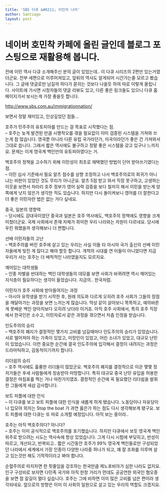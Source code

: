 ```yaml
---
title: 'SBS 다큐 &#8211; 이민의 나라'
author: Santiago
layout: post
---
```

네이버 호민착 카페에 올린 글인데 블로그 포스팅으로 재활용해 봅니다.  
==================================================

전에 이민 역사 다큐 소개해주신 분의 글이 있었는데.. 이 다큐 시리즈의 2편만 있는거였더군요. 전부 세편으로 이루어져있고, 앞뒤의 역사도 알게되어 시간가는줄 모르고 봤습니다. 그 글에 댓글로만 남길까 하다가 묻히는 것보다 나을듯 하여 따로 이렇게 올립니다. 사이트에 가시면 시청자들의 댓글 리뷰도 있고, 다른 좋은 링크들도 있으니 다큐 홈페이지가서 보시는게 가장 좋을듯 합니다.

<a href="http://www.sbs.com.au/immigrationnation/" target="_blank">http://www.sbs.com.au/immigrationnation/</a>

보면서 정말 재미있고, 인상깊었던 점들&#8230;

호주가 민주주의 유토피아를 만드는 걸 목표로 시작했다는 점.  
&#8211; 호주는 늦게 발견된 만큼 시행착오를 겪을 필요없이 이미 검증된 시스템을 가져와 쓰는게 참 많습니다. 영국뿐 아니라 다른 유럽 국가라던가, 미국이라던가 좋은 건 가져와서 그대로 씁니다. 그래서 짧은 역사에도 불구하고 정말 좋은 시스템을 갖고 있구나 느끼지요. 문제는 이게 영국계 백인만의 유토피아였다는 거.

백호주의 정책을 고수하기 위해 이민성이 최초로 채택했던 방법이 단어 받아쓰기였다는 점.  
&#8211; 이민 심사 기준에서 필요 알츠 점수를 상향 조정하고 나서 백호주의로의 회귀가 아니냐는 비판이 있었던 것도 무리가 아니군요. 알츠 5점 받고 와서 직장 못구하고, 고생하는 이웃을 보면서 차라리 호주 정부가 영어 실력 검증을 보다 철저히 해서 이민을 받는게 양쪽에게 낫지 않은가 생각한 적도 있습니다. 하지만 다시 돌이켜보니 영어를 더 잘한다고 더 좋은 이민자란 법은 없는 거다 싶네요.



중국, 일본의 영향력  
&#8211; 당시에도 강대국이었던 중국과 일본은 호주 역사에도, 백호주의 정책에도 영향을 크게 미쳤더군요. 국제 사회에서 존재 자체가 희미한 우리 나라와는 차원이 다르네요. 당시에 우린 뭐했을까 생각해보니 더 짠합니다.

선배 이민자들의 고난  
&#8211; 백호주의를 버린 호주에 살고 있는 우리는 사실 이들 타 아시아 국가 출신의 선배 이민자들에게 빚진 게 많다고 해야 할듯 합니다. 개척의 시대를 연 이들이 아니었다면 지금 우리가 사는 호주는 더 배척적인 나라였을지도 모르지요.

깨어있는 대학생들  
&#8211; 인종 차별을 반대하는 백인 대학생들의 데모를 보면 사회가 바뀌려면 역시 깨어있는 지식층이 필요하다는 생각이 들었습니다. 지금의.. 한국처럼.

이민자가 호주 사회에 받아들여지는 과정  
&#8211; 아시아 유학생을 받기 시작한 후, 원래 의도와 다르게 오히려 호주 사회가 그들의 장점을 깨달아가는 과정을 보면 느끼는게 많습니다. 막상 같이 살아보니 똑똑하고, 예의바른 게 못배운 백인 양아치보다 오히려 낫더라 이거죠. 아직 호주 사회에서, 특히 호주 직장에서 한국인은 소수고, 이민자로서 같은 과정을 겪으면서 차츰 인정을 받습니다.

인도주의의 승리  
&#8211; 백호주의 폐지가 결정적인 몇가지 고비를 넘길때마다 인도주의의 승리가 있었습니다. 서로 떨어져야 하는 가족이 있었고, 미망인이 있었고, 어린 소녀가 있었고, 대규모 난민이 있었습니다. 이런 중요한 순간에 결국 인도주의에 입각해서 결정이 내려지는 과정은 드라마틱하고, 감동적이기까지 합니다.

리더쉽의 승리  
&#8211; 호주 역사에도 훌륭한 리더들이 많았군요. 백호주의 폐지를 결정적으로 이끈 몇몇 정치가들은 후세 사람들에게 칭송받아 마땅합니다. 특히 대규모 중국 난민 유입을 허용한 결정은 마침표를 찍는 거나 마찬가지였죠. 결정적인 순간에 꼭 필요했던 리더쉽을 발휘한 그들에게 새삼 감사합니다.

보트 피플에 대한 인식  
&#8211; 이 다큐를 보고 보트 피플에 대한 인식을 새롭게 하게 됐습니다. 노동당이나 자유당이나 입모아 외치는 Stop the boat 가 과연 옳은가 하는 점도 다시 생각해보게 됐구요. 보트 피플에 대한 다큐는 또 따로 소개할 예정입니다. 아직 보는 중이라..

호주는 아직 백호주의다? 아니다?  
&#8211; 호주는 이미 공식적으로 백호주의를 포기했습니다. 하지만 다큐에서 보듯 영국계 백인 위주로 받으려는 시도는 역사속에 항상 있었습니다. 그게 다시 시험에 부딪히고, 반성이 따르고, 개선되고, 반복되고.. 짧은 시간동안 호주가 99% 영국계 백인들로만 구성되었던 나라에서 세계에서 가장 인종이 다양한 나라중 하나가 되고, 꽤 잘 조화를 이루며 살고 있는것만 해도 기적적이라고 봐야 합니다.

순혈주의로 따지자면 한 핏줄임을 강조하는 한국만큼 제노포비아가 심한 나라도 없지요. 인구 구성비로 보자면 다민족 국가와 아직 한창 거리가 먼데도 공공연한 외국인 혐오증을 보면 참 갈길이 멀다 싶습니다. 호주는 그에 비하면 이미 많은 고비를 넘은 편이라 생각되네요. 앞으로의 방향은 이미 이 사회의 일원으로 살고 있는 우리의 역할도 크겠지요.